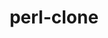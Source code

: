 ---
title: "perl-clone"
layout: cache
categories: [package, develop]
meta: {"compilers": ["none"], "num_specs": 12, "num_specs_by_stack": {"data-vis-sdk": 5, "e4s": 5, "hep": 7, "root": 12}, "oss": ["ubuntu20.04", "ubuntu22.04"], "platforms": ["linux"], "stacks": ["data-vis-sdk", "e4s", "hep", "root"], "targets": ["x86_64_v3"], "versions": ["0.46"]}
spec_details: [{"compiler": "none", "hash": "2nwv7q6aibsigu6m5bf6rcpnvroq4fs2", "os": "ubuntu20.04", "platform": "linux", "size": "-", "stacks": ["data-vis-sdk", "root"], "target": "x86_64_v3", "variants": ["build_system=perl"], "versions": ["0.46"]}, {"compiler": "none", "hash": "4c72sr7szogx42owxrg5nnry2ehhwcfz", "os": "ubuntu20.04", "platform": "linux", "size": "-", "stacks": ["data-vis-sdk", "root"], "target": "x86_64_v3", "variants": ["build_system=perl"], "versions": ["0.46"]}, {"compiler": "none", "hash": "aanjaplng5gxquqrpdb4zx7z57ijo727", "os": "ubuntu22.04", "platform": "linux", "size": "-", "stacks": ["e4s", "hep", "root"], "target": "x86_64_v3", "variants": ["build_system=perl"], "versions": ["0.46"]}, {"compiler": "none", "hash": "dxdu2iz6awuhyb7pgtddogy45jlveflz", "os": "ubuntu22.04", "platform": "linux", "size": "-", "stacks": ["hep", "root"], "target": "x86_64_v3", "variants": ["build_system=perl"], "versions": ["0.46"]}, {"compiler": "none", "hash": "eyizfpy5nqdlqcvu36oavyc4emuylfbp", "os": "ubuntu22.04", "platform": "linux", "size": "-", "stacks": ["e4s", "hep", "root"], "target": "x86_64_v3", "variants": ["build_system=perl"], "versions": ["0.46"]}, {"compiler": "none", "hash": "guvctovk56vp2krl7fviqd5tx7x5k3cv", "os": "ubuntu22.04", "platform": "linux", "size": "-", "stacks": ["e4s", "hep", "root"], "target": "x86_64_v3", "variants": ["build_system=perl"], "versions": ["0.46"]}, {"compiler": "none", "hash": "hoowxup4y2nkslwkbfbjvbtp2bubdkgw", "os": "ubuntu22.04", "platform": "linux", "size": "-", "stacks": ["e4s", "hep", "root"], "target": "x86_64_v3", "variants": ["build_system=perl"], "versions": ["0.46"]}, {"compiler": "none", "hash": "iebcszciurmz6jy2jc5tahyummbwf6wx", "os": "ubuntu22.04", "platform": "linux", "size": "-", "stacks": ["hep", "root"], "target": "x86_64_v3", "variants": ["build_system=perl"], "versions": ["0.46"]}, {"compiler": "none", "hash": "k2vjgvq2hp6z6ieh2vxv3biiasayufiv", "os": "ubuntu20.04", "platform": "linux", "size": "-", "stacks": ["data-vis-sdk", "root"], "target": "x86_64_v3", "variants": ["build_system=perl"], "versions": ["0.46"]}, {"compiler": "none", "hash": "sso5fpi56dvohxydhf6tuvlzzfe5iw6t", "os": "ubuntu22.04", "platform": "linux", "size": "-", "stacks": ["e4s", "hep", "root"], "target": "x86_64_v3", "variants": ["build_system=perl"], "versions": ["0.46"]}, {"compiler": "none", "hash": "urzdkox72d4hra2ydqv5siw5wpc7ocbj", "os": "ubuntu20.04", "platform": "linux", "size": "-", "stacks": ["data-vis-sdk", "root"], "target": "x86_64_v3", "variants": ["build_system=perl"], "versions": ["0.46"]}, {"compiler": "none", "hash": "xuw7la7getgzxsn7vyff5i4744gvvyee", "os": "ubuntu20.04", "platform": "linux", "size": "-", "stacks": ["data-vis-sdk", "root"], "target": "x86_64_v3", "variants": ["build_system=perl"], "versions": ["0.46"]}]
---